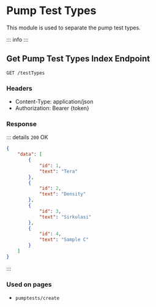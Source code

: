 <script setup>
import PrefixComponent from '../../components/PrefixComponent.vue'
</script>

# Pump Test Types

This module is used to separate the pump test types.

::: info
<PrefixComponent/>
:::

## Get Pump Test Types Index Endpoint

```http
GET /testTypes
```

### Headers

- Content-Type: application/json
- Authorization: Bearer <span v-pre>{token}</span>

### Response

::: details `200` OK
```json
{
    "data": [
        {
            "id": 1,
            "text": "Tera"
        },
        {
            "id": 2,
            "text": "Density"
        },
        {
            "id": 3,
            "text": "Sirkulasi"
        },
        {
            "id": 4,
            "text": "Sample C"
        }
    ]
}
```

:::

### Used on pages

- `pumptests/create`
